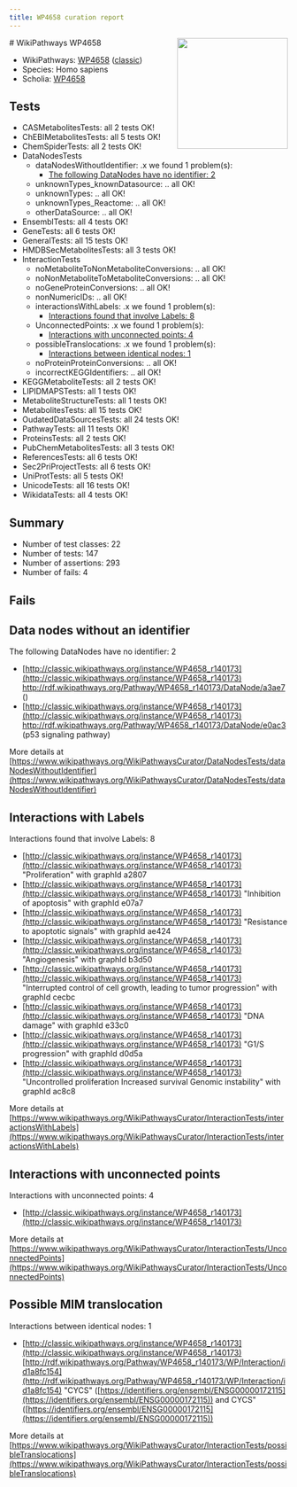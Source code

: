 ```yaml
---
title: WP4658 curation report
---
```


<img style="float: right; width: 200px" src="https://upload.wikimedia.org/wikipedia/commons/thumb/8/83/Wplogo_with_text_500.png/640px-Wplogo_with_text_500.png" />
# WikiPathways WP4658

* WikiPathways: [WP4658](https://wikipathways.org/pathways/WP4658) ([classic](https://classic.wikipathways.org/instance/WP4658))
* Species: Homo sapiens
* Scholia: [WP4658](https://scholia.toolforge.org/wikipathways/WP4658)
## Tests
* CASMetabolitesTests: all 2 tests OK!
* ChEBIMetabolitesTests: all 5 tests OK!
* ChemSpiderTests: all 2 tests OK!
* DataNodesTests
    * dataNodesWithoutIdentifier: .x we found 1 problem(s):
        * [The following DataNodes have no identifier: 2](#d2d32fa1)
    * unknownTypes_knownDatasource: .. all OK!
    * unknownTypes: .. all OK!
    * unknownTypes_Reactome: .. all OK!
    * otherDataSource: .. all OK!
* EnsemblTests: all 4 tests OK!
* GeneTests: all 6 tests OK!
* GeneralTests: all 15 tests OK!
* HMDBSecMetabolitesTests: all 3 tests OK!
* InteractionTests
    * noMetaboliteToNonMetaboliteConversions: .. all OK!
    * noNonMetaboliteToMetaboliteConversions: .. all OK!
    * noGeneProteinConversions: .. all OK!
    * nonNumericIDs: .. all OK!
    * interactionsWithLabels: .x we found 1 problem(s):
        * [Interactions found that involve Labels: 8](#630d267f)
    * UnconnectedPoints: .x we found 1 problem(s):
        * [Interactions with unconnected points: 4](#35a61adc)
    * possibleTranslocations: .x we found 1 problem(s):
        * [Interactions between identical nodes: 1](#1c118206)
    * noProteinProteinConversions: .. all OK!
    * incorrectKEGGIdentifiers: .. all OK!
* KEGGMetaboliteTests: all 2 tests OK!
* LIPIDMAPSTests: all 1 tests OK!
* MetaboliteStructureTests: all 1 tests OK!
* MetabolitesTests: all 15 tests OK!
* OudatedDataSourcesTests: all 24 tests OK!
* PathwayTests: all 11 tests OK!
* ProteinsTests: all 2 tests OK!
* PubChemMetabolitesTests: all 3 tests OK!
* ReferencesTests: all 6 tests OK!
* Sec2PriProjectTests: all 6 tests OK!
* UniProtTests: all 5 tests OK!
* UnicodeTests: all 16 tests OK!
* WikidataTests: all 4 tests OK!


## Summary

* Number of test classes: 22
* Number of tests: 147
* Number of assertions: 293
* Number of fails: 4

## Fails

<a name="d2d32fa1" />

## Data nodes without an identifier

The following DataNodes have no identifier: 2

* [http://classic.wikipathways.org/instance/WP4658_r140173](http://classic.wikipathways.org/instance/WP4658_r140173) http://rdf.wikipathways.org/Pathway/WP4658_r140173/DataNode/a3ae7 ()
* [http://classic.wikipathways.org/instance/WP4658_r140173](http://classic.wikipathways.org/instance/WP4658_r140173) http://rdf.wikipathways.org/Pathway/WP4658_r140173/DataNode/e0ac3 (p53 signaling
pathway)


More details at [https://www.wikipathways.org/WikiPathwaysCurator/DataNodesTests/dataNodesWithoutIdentifier](https://www.wikipathways.org/WikiPathwaysCurator/DataNodesTests/dataNodesWithoutIdentifier)

<a name="630d267f" />

## Interactions with Labels

Interactions found that involve Labels: 8

* [http://classic.wikipathways.org/instance/WP4658_r140173](http://classic.wikipathways.org/instance/WP4658_r140173) "Proliferation" with graphId a2807
* [http://classic.wikipathways.org/instance/WP4658_r140173](http://classic.wikipathways.org/instance/WP4658_r140173) "Inhibition of apoptosis" with graphId e07a7
* [http://classic.wikipathways.org/instance/WP4658_r140173](http://classic.wikipathways.org/instance/WP4658_r140173) "Resistance to 
apoptotic signals" with graphId ae424
* [http://classic.wikipathways.org/instance/WP4658_r140173](http://classic.wikipathways.org/instance/WP4658_r140173) "Angiogenesis" with graphId b3d50
* [http://classic.wikipathways.org/instance/WP4658_r140173](http://classic.wikipathways.org/instance/WP4658_r140173) "Interrupted control 
of cell growth, leading 
to tumor progression" with graphId cecbc
* [http://classic.wikipathways.org/instance/WP4658_r140173](http://classic.wikipathways.org/instance/WP4658_r140173) "DNA damage" with graphId e33c0
* [http://classic.wikipathways.org/instance/WP4658_r140173](http://classic.wikipathways.org/instance/WP4658_r140173) "G1/S progression" with graphId d0d5a
* [http://classic.wikipathways.org/instance/WP4658_r140173](http://classic.wikipathways.org/instance/WP4658_r140173) "Uncontrolled proliferation
Increased survival
Genomic instability" with graphId ac8c8


More details at [https://www.wikipathways.org/WikiPathwaysCurator/InteractionTests/interactionsWithLabels](https://www.wikipathways.org/WikiPathwaysCurator/InteractionTests/interactionsWithLabels)

<a name="35a61adc" />

## Interactions with unconnected points

Interactions with unconnected points: 4

* [http://classic.wikipathways.org/instance/WP4658_r140173](http://classic.wikipathways.org/instance/WP4658_r140173)


More details at [https://www.wikipathways.org/WikiPathwaysCurator/InteractionTests/UnconnectedPoints](https://www.wikipathways.org/WikiPathwaysCurator/InteractionTests/UnconnectedPoints)

<a name="1c118206" />

## Possible MIM translocation

Interactions between identical nodes: 1

* [http://classic.wikipathways.org/instance/WP4658_r140173](http://classic.wikipathways.org/instance/WP4658_r140173) [http://rdf.wikipathways.org/Pathway/WP4658_r140173/WP/Interaction/id1a8fc154](http://rdf.wikipathways.org/Pathway/WP4658_r140173/WP/Interaction/id1a8fc154) "CYCS" ([https://identifiers.org/ensembl/ENSG00000172115](https://identifiers.org/ensembl/ENSG00000172115)) and 
CYCS" ([https://identifiers.org/ensembl/ENSG00000172115](https://identifiers.org/ensembl/ENSG00000172115))


More details at [https://www.wikipathways.org/WikiPathwaysCurator/InteractionTests/possibleTranslocations](https://www.wikipathways.org/WikiPathwaysCurator/InteractionTests/possibleTranslocations)

